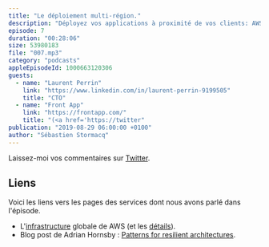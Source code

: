 ```yaml
---
title: "Le déploiement multi-région."
description: "Déployez vos applications à proximité de vos clients: AWS vous propose 22 régions et 69 zones de disponibilités pour déployer vos applications. Il est conseillé de déployer à proximité de vos clients pour minimiser les temps d'accès à votre application (la latence). Quand vous avez des clients partout dans le monde, cela revient à déployer votre application sur plusieurs régions AWS. Outre minimiser la latence, certains clients choisissent une architecture multi-régions pour augmenter la disponibilité de leurs applications. Dans tous les cas, vous devrez répondre aux questions suivantes : comment router le traffic vers la bonne région ? Comment repliquer vos données d'une région à l'autre ? Découvrez pourquoi et comment Front App à mis en place leur architecététailure multi-régions."
episode: 7
duration: "00:28:06"
size: 53980183
file: "007.mp3"
category: "podcasts"
appleEpisodeId: 1000663120306
guests:
  - name: "Laurent Perrin"
    link: "https://www.linkedin.com/in/laurent-perrin-9199505"
    title: "CTO"
  - name: "Front App"
    link: "https://frontapp.com/"
    title: "(<a href='https://twitter"
publication: "2019-08-29 06:00:00 +0100"
author: "Sébastien Stormacq"
---
```


Laissez-moi vos commentaires sur [Twitter](https://twitter.com/sebsto).

## Liens

Voici les liens vers les pages des services dont nous avons parlé dans l'épisode.

- L'[infrastructure](https://infrastructure.aws/) globale de AWS (et les [détails](https://aws.amazon.com/about-aws/global-infrastructure/regions_az)).
- Blog post de Adrian Hornsby : [Patterns for resilient architectures](https://medium.com/@adhorn/patterns-for-resilient-architecture-part-1-d3b60cd8d2b6).

